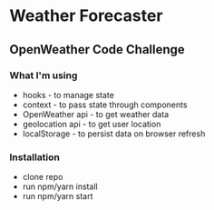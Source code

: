 # Weather Forecaster

## OpenWeather Code Challenge

### What I'm using

- hooks - to manage state
- context - to pass state through components
- OpenWeather api - to get weather data
- geolocation api - to get user location
- localStorage - to persist data on browser refresh

### Installation

- clone repo
- run npm/yarn install
- run npm/yarn start
